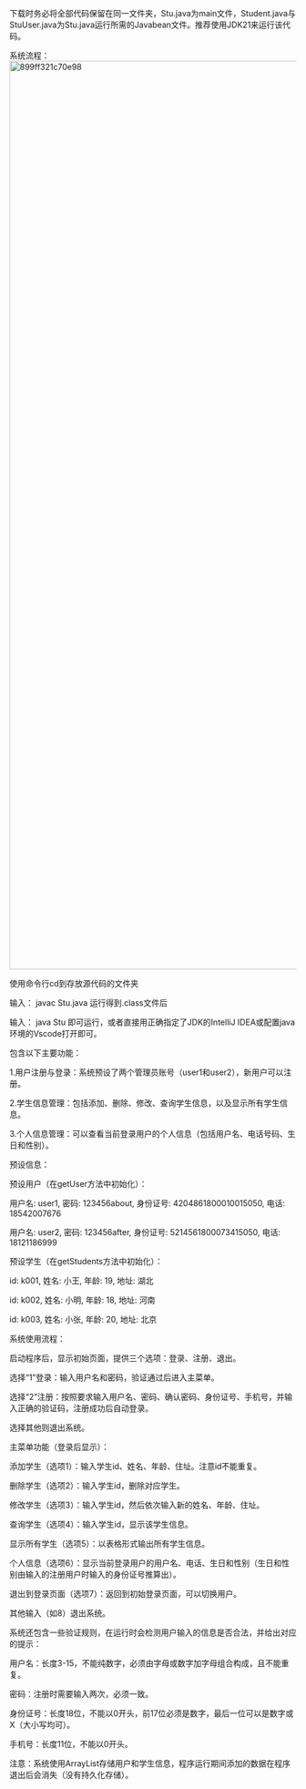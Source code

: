 下载时务必将全部代码保留在同一文件夹，Stu.java为main文件，Student.java与StuUser.java为Stu.java运行所需的Javabean文件。推荐使用JDK21来运行该代码。

系统流程：
<img width="1310" height="1596" alt="899ff321c70e98" src="https://github.com/user-attachments/assets/33420386-eb19-40ea-8fd5-5a9f8554a3c6" />



使用命令行cd到存放源代码的文件夹

输入：
javac Stu.java
运行得到.class文件后

输入：
java Stu
即可运行，或者直接用正确指定了JDK的IntelliJ IDEA或配置java环境的Vscode打开即可。

包含以下主要功能：

1.用户注册与登录：系统预设了两个管理员账号（user1和user2），新用户可以注册。

2.学生信息管理：包括添加、删除、修改、查询学生信息，以及显示所有学生信息。

3.个人信息管理：可以查看当前登录用户的个人信息（包括用户名、电话号码、生日和性别）。

预设信息：

预设用户（在getUser方法中初始化）：

用户名: user1, 密码: 123456about, 身份证号: 4204861800010015050, 电话: 18542007676

用户名: user2, 密码: 123456after, 身份证号: 5214561800073415050, 电话: 18121186999

预设学生（在getStudents方法中初始化）：

id: k001, 姓名: 小王, 年龄: 19, 地址: 湖北

id: k002, 姓名: 小明, 年龄: 18, 地址: 河南

id: k003, 姓名: 小张, 年龄: 20, 地址: 北京

系统使用流程：

启动程序后，显示初始页面，提供三个选项：登录、注册、退出。

选择“1”登录：输入用户名和密码，验证通过后进入主菜单。

选择“2”注册：按照要求输入用户名、密码、确认密码、身份证号、手机号，并输入正确的验证码，注册成功后自动登录。

选择其他则退出系统。

主菜单功能（登录后显示）：

添加学生（选项1）：输入学生id、姓名、年龄、住址。注意id不能重复。

删除学生（选项2）：输入学生id，删除对应学生。

修改学生（选项3）：输入学生id，然后依次输入新的姓名、年龄、住址。

查询学生（选项4）：输入学生id，显示该学生信息。

显示所有学生（选项5）：以表格形式输出所有学生信息。

个人信息（选项6）：显示当前登录用户的用户名、电话、生日和性别（生日和性别由输入的注册用户时输入的身份证号推算出）。

退出到登录页面（选项7）：返回到初始登录页面，可以切换用户。

其他输入（如8）退出系统。

系统还包含一些验证规则，在运行时会检测用户输入的信息是否合法，并给出对应的提示：

用户名：长度3-15，不能纯数字，必须由字母或数字加字母组合构成，且不能重复。

密码：注册时需要输入两次，必须一致。

身份证号：长度18位，不能以0开头，前17位必须是数字，最后一位可以是数字或X（大小写均可）。

手机号：长度11位，不能以0开头。

注意：系统使用ArrayList存储用户和学生信息，程序运行期间添加的数据在程序退出后会消失（没有持久化存储）。
